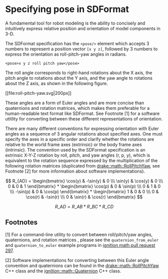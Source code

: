 # Specifying pose in SDFormat

A fundamental tool for robot modeling is the ability to concisely and
intuitively express relative position and orientation of model components
in 3-D.

The SDFormat specification has the `<pose/>` element which accepts 3 numbers
to represent a position vector `[x y z]`, followed by 3 numbers to express the
orientation as roll-pitch-yaw angles in radians.

    <pose>x y z roll pitch yaw</pose>

The roll angle corresponds to right-hand rotations about the X axis, the pitch
angle to rotations about the Y axis, and the yaw angle to rotations about the
Z axis, as shown in the following figure.

[[file:roll-pitch-yaw.svg|200px]]

These angles are a form of Euler angles and are more concise than
quaternions and rotation matrices, which makes them preferable for a
human-readable text format like SDFormat.
See Footnote [1] for a software utitlity for converting between these
different representations of orientation.

There are many different conventions for expressing orientation with Euler
angles as a sequence of 3 angular rotations about specified axes.
One must specify the axes in a specific order and clarify whether the rotations
are relative to the world frame axes (extrinsic) or the body frame axes
(intrinsic).
The convention used by the SDFormat specification is an extrinsic X-Y-Z rotation
by roll, pitch, and yaw angles (r, p, y), which is equivalent to the rotation
sequence expressed by the multiplication of the following rotation matrices
(duplicated from
[drake::math::RollPitchYaw](https://github.com/RobotLocomotion/drake/blob/246b2c038/math/roll_pitch_yaw.h#L19-L31),
see Footnote [2] for more information about software implementations).

<script src='https://cdnjs.cloudflare.com/ajax/libs/mathjax/2.7.5/MathJax.js?config=TeX-MML-AM_CHTML' async></script>

$$
    R_{AD}
    =
    \begin{bmatrix}
      \cos(y) & -\sin(y) & 0 \\\
      \sin(y) &  \cos(y) & 0 \\\
           0  &       0  & 1
    \end{bmatrix}
    *
    \begin{bmatrix}
       \cos(p) & 0 & \sin(p) \\\
            0  & 1 &      0  \\\
      -\sin(p) & 0 & \cos(p)
    \end{bmatrix}
    *
    \begin{bmatrix}
      1 &      0  &       0  \\\
      0 & \cos(r) & -\sin(r) \\\
      0 & \sin(r) &  \cos(r)
    \end{bmatrix}
$$

$$ R\_{AD} = R\_{AB} * R\_{BC} * R\_{CD} $$

## Footnotes

[1] For a command-line utility to convert between roll/pitch/yaw angles,
    quaternions, and rotation matrices , please see the `quaternion_from_euler`
    and `quaternion_to_euler` example programs in
    [ignition math pull request 297](https://bitbucket.org/ignitionrobotics/ign-math/pull-requests/297/examples-converting-between-euler-angles/diff).

[2] Software implementations for converting between this Euler angle convention
    and quaternions can be found in the
    [drake::math::RollPitchYaw](https://github.com/RobotLocomotion/drake/blob/246b2c038/math/roll_pitch_yaw.h#L19-L31)
    C++ class and the
    [ignition::math::Quaternion](https://bitbucket.org/ignitionrobotics/ign-math/src/ignition-math4_4.0.0/include/ignition/math/Quaternion.hh#Quaternion.hh-308:398)
    C++ class.
